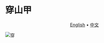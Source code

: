 # 穿山甲

<p align="center">
  <a href="https://github.com/414aaj/Pangolin/blob/main/README">English</a> •
  <a href="https://github.com/414aaj/Pangolin/blob/main/README_CN.md">中文</a> 
</p>



![穿](https://github.com/user-attachments/assets/29a4468c-4b1c-4641-b5a3-af855187b607)
